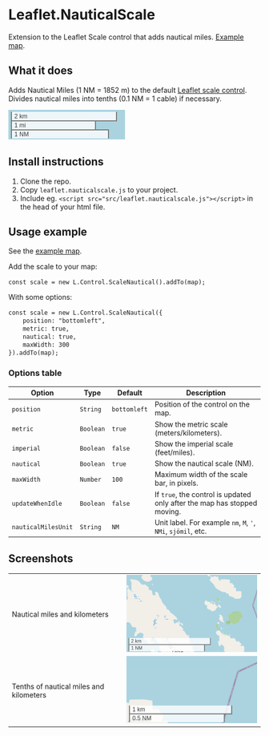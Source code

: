 # Leaflet.NauticalScale
Extension to the Leaflet Scale control that adds nautical miles. [Example map](https://danielmartling.github.io/Leaflet.NauticalScale/example/).

## What it does

Adds Nautical Miles (1 NM = 1852 m) to the default [Leaflet scale control](https://leafletjs.com/reference.html#control-scale). Divides nautical miles into tenths (0.1 NM = 1 cable) if necessary.

![Scale control](img/screenshot3.png)

## Install instructions

1. Clone the repo.
2. Copy `leaflet.nauticalscale.js` to your project. 
3. Include eg. `<script src="src/leaflet.nauticalscale.js"></script>` in the head of your html file.

## Usage example

See the [example map](https://danielmartling.github.io/Leaflet.NauticalScale/example/).

Add the scale to your map:
```
const scale = new L.Control.ScaleNautical().addTo(map);
```

With some options:
```
const scale = new L.Control.ScaleNautical({
    position: "bottomleft",
    metric: true,
    nautical: true,
    maxWidth: 300
}).addTo(map);
```

### Options table

| Option              | Type      | Default      | Description                                                              |
| ------------------- | --------- | ------------ | ------------------------------------------------------------------------ |
| `position`          | `String`  | `bottomleft` | Position of the control on the map.                                      |
| `metric`            | `Boolean` | `true`       | Show the metric scale (meters/kilometers).                               |
| `imperial`          | `Boolean` | `false`      | Show the imperial scale (feet/miles).                                    |
| `nautical`          | `Boolean` | `true`       | Show the nautical scale (NM).                                            |
| `maxWidth`          | `Number`  | `100`        | Maximum width of the scale bar, in pixels.                               |
| `updateWhenIdle`    | `Boolean` | `false`      | If `true`, the control is updated only after the map has stopped moving. |
| `nauticalMilesUnit` | `String`  | `NM`         | Unit label. For example `nm`, `M`, `'`, `NMi`, `sjömil`, etc.            |


## Screenshots
|                                         |                                                                                                 |
| --------------------------------------- | ----------------------------------------------------------------------------------------------- |
| Nautical miles and kilometers           | ![Screenshot showing control with nautical miles and kilometers](img/screenshot1.png)           |
| Tenths of nautical miles and kilometers | ![Screenshot showing control with tenths of nautical miles and kilometers](img/screenshot2.png) |
